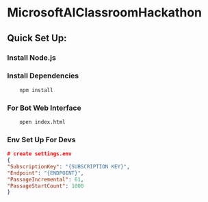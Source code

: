 # MicrosoftAIClassroomHackathon

## Quick Set Up:

### Install Node.js 

### Install Dependencies 

```bash
    npm install
```

### For Bot Web Interface
```bash
    open index.html
```

### Env Set Up For Devs
```json
# create settings.env
{
"SubscriptionKey": "{SUBSCRIPTION KEY}",
"Endpoint": "{ENDPOINT}",
"PassageIncremental": 61,
"PassageStartCount": 1000
}
```
